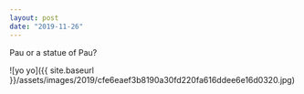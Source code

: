 ```yaml
---
layout: post
date: "2019-11-26"
---
```


Pau or a statue of Pau?

![yo yo]({{ site.baseurl }}/assets/images/2019/cfe6eaef3b8190a30fd220fa616ddee6e16d0320.jpg)
